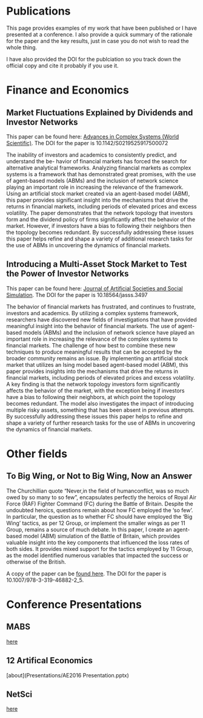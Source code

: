 
# Publications

This page provides examples of my work that have been published or I have presented at a conference. I also provide a quick summary of the rationale for the paper and the key results, just in case you do not wish to read the whole thing.

I have also provided the DOI for the publciation so you track down the official copy and cite it probably if you use it.

# Finance and Economics 
 
## Market Fluctuations Explained by Dividends and Investor Networks
This paper can be found here: [Advances in Complex Systems (World Scientific)](http://doi.org/10.1142/S0219525917500072).
The DOI for the paper is 10.1142/S0219525917500072

The inability of investors and academics to consistently predict, and understand the be- havior of financial markets has forced the search for alternative analytical frameworks. Analyzing financial markets as complex systems is a framework that has demonstrated great promises, with the use of agent-based models (ABMs) and the inclusion of network science playing an important role in increasing the relevance of the framework. Using an artificial stock market created via an agent-based model (ABM), this paper provides significant insight into the mechanisms that drive the returns in financial markets, including periods of elevated prices and excess volatility. The paper demonstrates that the network topology that investors form and the dividend policy of firms significantly affect the behavior of the market. However, if investors have a bias to following their neighbors then the topology becomes redundant. By successfully addressing these issues this paper helps refine and shape a variety of additional research tasks for the use of ABMs in uncovering the dynamics of financial markets.

## Introducing a Multi-Asset Stock Market to Test the Power of Investor Networks
This paper can be found here: [Journal of Artificial Societies and Social Simulation](http://jasss.soc.surrey.ac.uk/20/4/13.html).
The DOI for the paper is 10.18564/jasss.3497

The behavior of financial markets has frustrated, and continues to frustrate, investors and academics. By utilizing a complex systems framework, researchers have discovered new fields of investigations that have provided meaningful insight into the behavior of financial markets. The use of agent-based models (ABMs) and the inclusion of network science have played an important role in increasing the relevance of the complex systems to financial markets. The challenge of how best to combine these new techniques to produce meaningful results that can be accepted by the broader community remains an issue. By implementing an artificial stock market that utilizes an Ising model based agent-based model (ABM), this paper provides insights into the mechanisms that drive the returns in financial markets, including periods of elevated prices and excess volatility. A key finding is that the network topology investors form significantly affects the behavior of the market, with the exception being if investors have a bias to following their neighbors, at which point the topology becomes redundant. The model also investigates the impact of introducing multiple risky assets, something that has been absent in previous attempts. By successfully addressing these issues this paper helps to refine and shape a variety of further research tasks for the use of ABMs in uncovering the dynamics of financial markets.

# Other fields 
 
## To Big Wing, or Not to Big Wing, Now an Answer
The Churchillian quote “Never,in the field of humanconflict, was so much owed by so many to so few”, encapsulates perfectly the heroics of Royal Air Force (RAF) Fighter Command (FC) during the Battle of Britain. Despite the undoubted heroics, questions remain about how FC employed the ‘so few’. In particular, the question as to whether FC should have employed the ‘Big Wing’ tactics, as per 12 Group, or implement the smaller wings as per 11 Group, remains a source of much debate. In this paper, I create an agent-based model (ABM) simulation of the Battle of Britain, which provides valuable insight into the key components that influenced the loss rates of both sides. It provides mixed support for the tactics employed by 11 Group, as the model identified numerous variables that impacted the success or otherwise of the British.

A copy of the paper can be [found here](http://link.springer.com/chapter/10.1007/978-3-319-46882-2_5). The DOI for the paper is 10.1007/978-3-319-46882-2_5.

# Conference Presentations

## MABS
[here](Presentations/BattleofBritain.pptx)

## 12 Artifical Economics
[about](Presentations/AE2016 Presentation.pptx)

## NetSci
[here](Presentations/NetSci2017.pptx)
